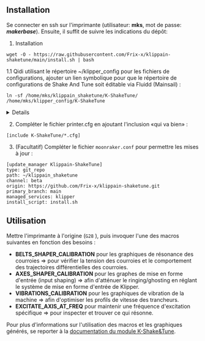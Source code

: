 ## Installation

Se connecter en ssh sur l'imprimante (utilisateur: **mks**, mot de passe: ***makerbase***). Ensuite, il suffit de suivre les indications du dépôt:

1. Installation

```
wget -O - https://raw.githubusercontent.com/Frix-x/klippain-shaketune/main/install.sh | bash
```

1.1 Qidi utilisant le répertoire ~/klipper_config pour les fichiers de configurations, ajouter un lien symbolique pour que le répertoire
de configurations de Shake And Tune soit éditable via Fluidd (Mainsail) :

```
ln -sf /home/mks/klippain_shaketune/K-ShakeTune/ /home/mks/klipper_config/K-ShakeTune
```

<details>

```
mks@mkspi:~$ wget -O - https://raw.githubusercontent.com/Frix-x/klippain-shaketune/main/install.sh | bash
--2023-11-28 17:17:05--  https://raw.githubusercontent.com/Frix-x/klippain-shaketune/main/install.sh
Resolving raw.githubusercontent.com (raw.githubusercontent.com)... 185.199.108.133, 185.199.109.133, 185.199.110.133, ...
Connecting to raw.githubusercontent.com (raw.githubusercontent.com)|185.199.108.133|:443... connected.
HTTP request sent, awaiting response... 200 OK
Length: 2685 (2.6K) [text/plain]
Saving to: ‘STDOUT’

-                                  100%[=============================================================>]   2.62K  --.-KB/s    in 0s

2023-11-28 17:17:05 (13.8 MB/s) - written to stdout [2685/2685]


=============================================
- Klippain Shake&Tune module install script -
=============================================

[PRE-CHECK] Klipper service found! Continuing...

[DOWNLOAD] Downloading Klippain Shake&Tune module repository...
Cloning into 'klippain_shaketune'...
remote: Enumerating objects: 258, done.
remote: Counting objects: 100% (31/31), done.
remote: Compressing objects: 100% (28/28), done.
remote: Total 258 (delta 9), reused 8 (delta 3), pack-reused 227
Receiving objects: 100% (258/258), 20.87 MiB | 1.60 MiB/s, done.
Resolving deltas: 100% (103/103), done.
[DOWNLOAD] Download complete!

[INSTALL] Linking scripts to your config directory...
[INSTALL] gcode_shell_command.py Klipper extension is already installed. Continuing...

[POST-INSTALL] Restarting Klipper...
mks@mkspi:~$
mks@mkspi:~$ ln -sf /home/mks/klippain_shaketune/K-ShakeTune/ /home/mks/klipper_config/K-ShakeTune
mks@mkspi:~$ ls -l klipper_config
total 96
-rw-r--r-- 1 mks  mks  14140 Aug 23 07:20 Adaptive_Mesh.cfg
drwxr-xr-x 2 mks  mks   4096 Sep  2 18:51 adxl_results
drwxr-xr-x 2 mks  mks   4096 Nov 27 10:16 backups
lrwxrwxrwx 1 mks  mks     34 Aug 21 12:39 client.cfg -> /home/mks/fluidd-config/client.cfg
-rw-r--r-- 1 mks  mks    495 Nov 27 14:59 config.mksini
-rw-r--r-- 1 root root   441 Aug 23 07:20 config.mksini.bak
-rw-r--r-- 1 mks  mks   1926 Nov 26 15:02 crowsnest.conf
-rw-r--r-- 1 mks  mks    123 Jul 25  2022 KlipperScreen.conf
lrwxrwxrwx 1 mks  mks     41 Nov 28 18:03 K-ShakeTune -> /home/mks/klippain_shaketune/K-ShakeTune/
drwxr-xr-x 3 mks  mks   4096 Nov 28 16:51 macros
-rw-r--r-- 1 mks  mks   3978 Nov 27 18:17 MKS_THR.cfg
-rw-r--r-- 1 mks  mks   2212 Nov 28 17:57 moonraker.conf
-rw-r--r-- 1 mks  mks   1807 Nov 28 15:23 octoeverywhere.conf
-rw-r--r-- 1 mks  mks    554 Nov 13 16:27 octoeverywhere-system.cfg
-rw-r--r-- 1 mks  mks  23066 Nov 28 18:04 printer.cfg
drwxr-xr-x 2 mks  mks   4096 Nov 28 16:52 scripts
lrwxrwxrwx 1 mks  mks     57 Aug 21 11:49 timelapse.cfg -> /home/mks/moonraker-timelapse/klipper_macro/timelapse.cfg
-rw-r--r-- 1 mks  mks     70 Nov 28 18:04 variables.cfg
-rw-r--r-- 1 mks  mks   2608 Nov 26 15:02 webcam.txt
mks@mkspi:~$


```
  
</details>

2. Compléter le fichier printer.cfg en ajoutant l'inclusion «qui va bien» :

```
[include K-ShakeTune/*.cfg]
```

3. (Facultatif) Compléter le fichier `moonraker.conf` pour permettre les mises à jour :

```
[update_manager Klippain-ShakeTune]
type: git_repo
path: ~/klippain_shaketune
channel: beta
origin: https://github.com/Frix-x/klippain-shaketune.git
primary_branch: main
managed_services: klipper
install_script: install.sh
```

## Utilisation

Mettre l'imprimante à l'origine (`G28` ), puis invoquer l'une des macros suivantes en fonction des besoins :

- **BELTS_SHAPER_CALIBRATION**
  pour les graphiques de résonance des courroies
  => pour vérifier la tension des courroies et le comportement des trajectoires différentielles des courroies.
- **AXES_SHAPER_CALIBRATION**
  pour les graphes de mise en forme d'entrée (input shaping)
  => afin d'atténuer le ringing/ghosting en réglant le système de mise en forme d'entrée de Klipper.
- **VIBRATIONS_CALIBRATION**
  pour les graphiques de vibration de la machine
  => afin d'optimiser les profils de vitesse des trancheurs.
- **EXCITATE_AXIS_AT_FREQ**
  pour maintenir une fréquence d'excitation spécifique
  => pour inspecter et trouver ce qui résonne.

Pour plus d'informations sur l'utilisation des macros et les graphiques générés, se reporter à la [documentation du module K-Shake&Tune](https://github.com/Frix-x/klippain-shaketune/tree/main/docs).

